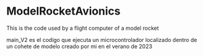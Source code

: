 # ModelRocketAvionics
This is the code used by a flight computer of a model rocket



main_V2 es el codigo que ejecuta un microcontrolador localizado dentro de un cohete de modelo creado por mi en el verano de 2023
